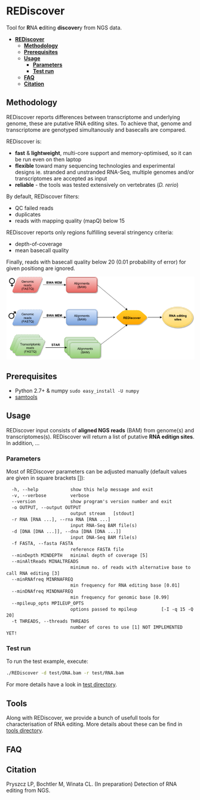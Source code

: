 # REDiscover
Tool for **R**NA **e**diting **discover**y from NGS data.

- **[REDiscover](#rediscover)**  
  - **[Methodology](#methodology)**  
  - **[Prerequisites](#prerequisites)**  
  - **[Usage](#usage)**  
    - **[Parameters](#parameters)**  
    - **[Test run](#test-run)**  
  - **[FAQ](#faq)**  
  - **[Citation](#citation)** 

## Methodology

REDiscover reports differences between transcriptome and underlying genome, these are putative RNA editing sites.
To achieve that, genome and transcriptome are genotyped simultanously and basecalls are compared.

REDiscover is:
- **fast** & **lightweight**, multi-core support and memory-optimised, 
so it can be run even on then laptop
- **flexible** toward many sequencing technologies and experimental designs ie. stranded and unstranded RNA-Seq, multiple genomes and/or transcriptomes are accepted as input
- **reliable** - the tools was tested extensively on vertebrates (_D. rerio_) 


By default, REDiscover filters: 
- QC failed reads
- duplicates
- reads with mapping quality (mapQ) below 15 

REDiscover reports only regions fulfilling several stringency criteria:
- depth-of-coverage
- mean basecall quality

Finally, reads with basecall quality below 20 (0.01 probability of error) for given positiong are ignored. 

[//]: # "For more information have a look at the [poster](/docs/poster.pdf) or [manuscript](/docs/manuscript.pdf)."

![Flowchart](/docs/flowchart.png)

## Prerequisites
- Python 2.7+ & numpy `sudo easy_install -U numpy`
- [samtools](http://www.htslib.org/)

## Usage
REDiscover input consists of **aligned NGS reads** (BAM) from genome(s) and transcriptomes(s).
REDiscover will return a list of putative **RNA editign sites**. In addition, ... 

### Parameters
Most of REDiscover parameters can be adjusted manually (default values are given in square brackets []):  
```
  -h, --help            show this help message and exit
  -v, --verbose         verbose
  --version             show program's version number and exit
  -o OUTPUT, --output OUTPUT
                        output stream   [stdout]
  -r RNA [RNA ...], --rna RNA [RNA ...]
                        input RNA-Seq BAM file(s)
  -d [DNA [DNA ...]], --dna [DNA [DNA ...]]
                        input DNA-Seq BAM file(s)
  -f FASTA, --fasta FASTA
                        reference FASTA file
  --minDepth MINDEPTH   minimal depth of coverage [5]
  --minAltReads MINALTREADS
                        minimum no. of reads with alternative base to call RNA editing [3]
  --minRNAfreq MINRNAFREQ
                        min frequency for RNA editing base [0.01]
  --minDNAfreq MINDNAFREQ
                        min frequency for genomic base [0.99]
  --mpileup_opts MPILEUP_OPTS
                        options passed to mpileup         [-I -q 15 -Q 20]
  -t THREADS, --threads THREADS
                        number of cores to use [1] NOT IMPLEMENTED YET!
```

### Test run
To run the test example, execute: 
```bash
./REDiscover -d test/DNA.bam -r test/RNA.bam
```

For more details have a look in [test directory](/test). 

## Tools
Along with REDiscover, we provide a bunch of usefull tools for characterisation of RNA editing.
More details about these can be find in [tools directory](/tools). 


## FAQ

## Citation
Pryszcz LP, Bochtler M, Winata CL. (In preparation) Detection of RNA editing from NGS. 
